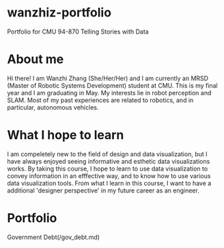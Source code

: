 # wanzhiz-portfolio
Portfolio for CMU 94-870 Telling Stories with Data 

# About me
Hi there! I am Wanzhi Zhang (She/Her/Her) and I am currently an MRSD (Master of Robotic Systems Development) student at CMU. This is my final year and I am graduating in May. My interests lie in robot perception and SLAM. Most of my past experiences are related to robotics, and in particular, autonomous vehicles.

# What I hope to learn
I am compeletely new to the field of design and data visualization, but I have always enjoyed seeing informative and esthetic data visualizations works. By taking this course, I hope to learn to use data visualization to convey information in an efffective way, and to know how to use various data visualization tools. From what I learn in this course, I want to have a additional 'designer perspective' in my future career as an engineer. 

# Portfolio
Government Debt(/gov_debt.md)
